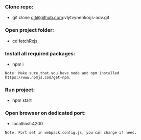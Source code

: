 ### Clone repo:

- git clone git@github.com:vlytvynenko/js-adv.git

### Open project folder:

- cd fetchRxjs

### Install all required packages:

- npm i

```
Note: Make sure that you have node and npm installed https://www.npmjs.com/get-npm.
```
### Run project:

- npm start

### Open browser on dedicated port:

- localhost:4200

```
Note: Port set in webpack.config.js, you can change if need.
```
